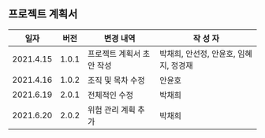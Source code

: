## 프로젝트 계획서

| 일자      | 버전  | 변경 내역                  | 작 성 자                               |
| --------- | ----- | -------------------------- | -------------------------------------- |
| 2021.4.15 | 1.0.1 | 프로젝트 계획서  초안 작성 | 박채희, 안선정, 안윤호, 임혜지, 정경재 |
| 2021.4.16 | 1.0.2 | 조직 및 목차 수정          | 안윤호                                 |
| 2021.6.19 | 2.0.1 | 전체적인 수정              | 박채희                                 |
| 2021.6.20 | 2.0.2 | 위험 관리 계획 추가        | 박채희                                 |
